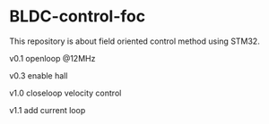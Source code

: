 # BLDC-control-foc
This repository is about field oriented control method using STM32.

v0.1 openloop @12MHz

v0.3 enable hall

v1.0 closeloop velocity control

v1.1 add current loop
